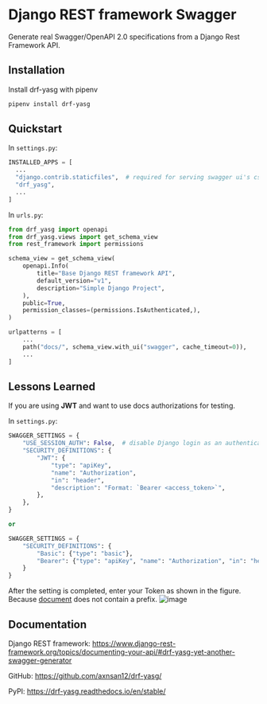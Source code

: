 
# Django REST framework Swagger

Generate real Swagger/OpenAPI 2.0 specifications from a Django Rest Framework API.

## Installation

Install drf-yasg with pipenv

```bash
pipenv install drf-yasg
```

## Quickstart

In `settings.py`:

```python
INSTALLED_APPS = [
  ...
  "django.contrib.staticfiles",  # required for serving swagger ui's css/js files
  "drf_yasg",
  ...
]
```

In `urls.py`:

```python
from drf_yasg import openapi
from drf_yasg.views import get_schema_view
from rest_framework import permissions

schema_view = get_schema_view(
    openapi.Info(
        title="Base Django REST framework API",
        default_version="v1",
        description="Simple Django Project",
    ),
    public=True,
    permission_classes=(permissions.IsAuthenticated,),
)

urlpatterns = [
    ...
    path("docs/", schema_view.with_ui("swagger", cache_timeout=0)),
    ...
]
```

## Lessons Learned

If you are using **JWT** and want to use docs authorizations for testing.

In `settings.py`:

```python
SWAGGER_SETTINGS = {
    "USE_SESSION_AUTH": False,  # disable Django login as an authentication/authorization mechanism
    "SECURITY_DEFINITIONS": {
        "JWT": {
            "type": "apiKey",
            "name": "Authorization",
            "in": "header",
            "description": "Format: `Bearer <access_token>`",
        },
    },
}

or

SWAGGER_SETTINGS = {
    "SECURITY_DEFINITIONS": {
        "Basic": {"type": "basic"},
        "Bearer": {"type": "apiKey", "name": "Authorization", "in": "header"},
    }
}
```

After the setting is completed, enter your Token as shown in the figure. Because [document](https://drf-yasg.readthedocs.io/en/stable/security.html) does not contain a prefix.
![image](https://user-images.githubusercontent.com/32898576/174738705-0b4c2bc3-1cd6-4288-b76e-37d2305ded68.png)

## Documentation

Django REST framework: <https://www.django-rest-framework.org/topics/documenting-your-api/#drf-yasg-yet-another-swagger-generator>

GitHub: <https://github.com/axnsan12/drf-yasg/>

PyPI: <https://drf-yasg.readthedocs.io/en/stable/>

